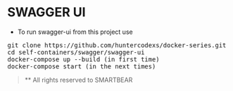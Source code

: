 # SWAGGER UI

- To run swagger-ui from this project use

<pre>
git clone https://github.com/huntercodexs/docker-series.git .
cd self-containers/swagger/swagger-ui
docker-compose up --build (in first time)
docker-compose start (in the next times)
</pre>

> ** All rights reserved to SMARTBEAR
